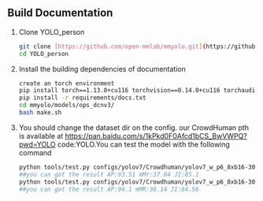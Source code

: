 ## Build Documentation

1. Clone YOLO_person

   ```bash
   git clone [https://github.com/open-mmlab/mmyolo.git](https://github.com/Ashores/YOLO_person)
   cd YOLO_person
   ```

2. Install the building dependencies of documentation

   ```bash
   create an torch environment
   pip install torch==1.13.0+cu116 torchvision==0.14.0+cu116 torchaudio==0.13.0 --extra-index-url https://download.pytorch.org/whl/cu116
   pip install -r requirements/docs.txt
   cd mmyolo/models/ops_dcnv3/
   bash make.sh
   
   ```

3. You should change the dataset dir on the config. our CrowdHuman pth is available at https://pan.baidu.com/s/1kPkd0F0Afcd1bCS_BwVWPQ?pwd=YOLO code:YOLO.You can test the model with the following command

   ```bash
   python tools/test.py configs/yolov7/Crowdhuman/yolov7_w_p6_8xb16-300e_ignore_Crowdhuman.py best_crowd_human_mAP_epoch_159.pth
   ##you can got the result AP:93.51 mMr:37.04 JI:85.1
   python tools/test.py configs/yolov7/Crowdhuman/yolov7_w_p6_8xb16-300e_ignore_Crowdhuman.py best_crowd_human_mAP_epoch_159.pth --tta
   ##you can got the result AP:94.1 mMR:38.14 JI:84.56
   ```

